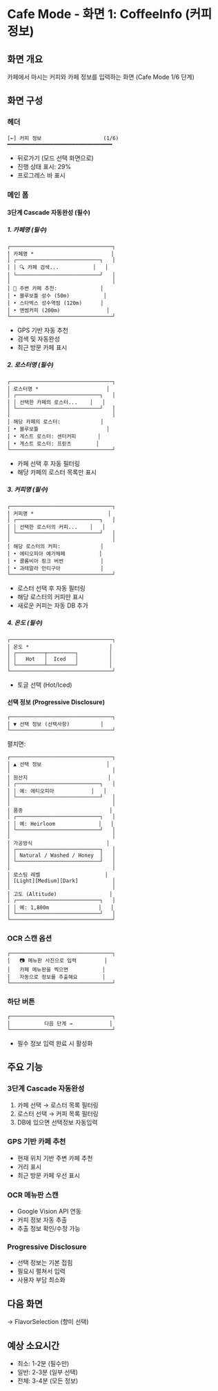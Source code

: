 # Cafe Mode - 화면 1: CoffeeInfo (커피 정보)

## 화면 개요
카페에서 마시는 커피와 카페 정보를 입력하는 화면 (Cafe Mode 1/6 단계)

## 화면 구성

### 헤더
```
[←] 커피 정보                    (1/6)
━━━━━━━━━━━━━━━━━━━━━━━━━━━━━━━━━━
```
- 뒤로가기 (모드 선택 화면으로)
- 진행 상태 표시: 29%
- 프로그레스 바 표시

### 메인 폼

#### 3단계 Cascade 자동완성 (필수)

##### 1. 카페명 (필수)
```
┌─────────────────────────────────┐
│ 카페명 *                         │
│ ┌───────────────────────────┐   │
│ │ 🔍 카페 검색...           │   │
│ └───────────────────────────┘   │
│                                 │
│ 📍 주변 카페 추천:              │
│ • 블루보틀 성수 (50m)           │
│ • 스타벅스 성수역점 (120m)      │
│ • 앤썸커피 (200m)               │
└─────────────────────────────────┘
```
- GPS 기반 자동 추천
- 검색 및 자동완성
- 최근 방문 카페 표시

##### 2. 로스터명 (필수)
```
┌─────────────────────────────────┐
│ 로스터명 *                      │
│ ┌───────────────────────────┐   │
│ │ 선택한 카페의 로스터...    │   │
│ └───────────────────────────┘   │
│                                 │
│ 해당 카페의 로스터:             │
│ • 블루보틀                      │
│ • 게스트 로스터: 센터커피       │
│ • 게스트 로스터: 프릳츠        │
└─────────────────────────────────┘
```
- 카페 선택 후 자동 필터링
- 해당 카페의 로스터 목록만 표시

##### 3. 커피명 (필수)
```
┌─────────────────────────────────┐
│ 커피명 *                        │
│ ┌───────────────────────────┐   │
│ │ 선택한 로스터의 커피...    │   │
│ └───────────────────────────┘   │
│                                 │
│ 해당 로스터의 커피:             │
│ • 에티오피아 예가체페           │
│ • 콜롬비아 핑크 버번            │
│ • 과테말라 안티구아             │
└─────────────────────────────────┘
```
- 로스터 선택 후 자동 필터링
- 해당 로스터의 커피만 표시
- 새로운 커피는 자동 DB 추가

##### 4. 온도 (필수)
```
┌─────────────────────────────────┐
│ 온도 *                          │
│ ┌─────────┬─────────┐          │
│ │   Hot   │  Iced   │          │
│ └─────────┴─────────┘          │
└─────────────────────────────────┘
```
- 토글 선택 (Hot/Iced)

#### 선택 정보 (Progressive Disclosure)
```
┌─────────────────────────────────┐
│ ▼ 선택 정보 (선택사항)          │
└─────────────────────────────────┘
```

펼치면:
```
┌─────────────────────────────────┐
│ ▲ 선택 정보                     │
│                                 │
│ 원산지                          │
│ ┌───────────────────────────┐   │
│ │ 예: 에티오피아            │   │
│ └───────────────────────────┘   │
│                                 │
│ 품종                            │
│ ┌───────────────────────────┐   │
│ │ 예: Heirloom              │   │
│ └───────────────────────────┘   │
│                                 │
│ 가공방식                        │
│ ┌───────────────────────────┐   │
│ │ Natural / Washed / Honey  │   │
│ └───────────────────────────┘   │
│                                 │
│ 로스팅 레벨                     │
│ [Light][Medium][Dark]           │
│                                 │
│ 고도 (Altitude)                 │
│ ┌───────────────────────────┐   │
│ │ 예: 1,800m                │   │
│ └───────────────────────────┘   │
└─────────────────────────────────┘
```

### OCR 스캔 옵션
```
┌─────────────────────────────────┐
│   📷 메뉴판 사진으로 입력         │
│   카페 메뉴판을 찍으면           │
│   자동으로 정보를 추출해요        │
└─────────────────────────────────┘
```

### 하단 버튼
```
┌─────────────────────────────────┐
│           다음 단계 →            │
└─────────────────────────────────┘
```
- 필수 정보 입력 완료 시 활성화

## 주요 기능

### 3단계 Cascade 자동완성
1. 카페 선택 → 로스터 목록 필터링
2. 로스터 선택 → 커피 목록 필터링
3. DB에 있으면 선택정보 자동입력

### GPS 기반 카페 추천
- 현재 위치 기반 주변 카페 추천
- 거리 표시
- 최근 방문 카페 우선 표시

### OCR 메뉴판 스캔
- Google Vision API 연동
- 커피 정보 자동 추출
- 추출 정보 확인/수정 가능

### Progressive Disclosure
- 선택 정보는 기본 접힘
- 필요시 펼쳐서 입력
- 사용자 부담 최소화

## 다음 화면
→ FlavorSelection (향미 선택)

## 예상 소요시간
- 최소: 1-2분 (필수만)
- 일반: 2-3분 (일부 선택)
- 전체: 3-4분 (모든 정보)